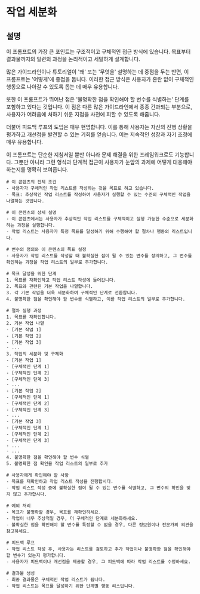 # 작업 세분화

## 설명

이 프롬프트의 가장 큰 포인트는 구조적이고 구체적인 접근 방식에 있습니다. 목표부터 결과물까지의 일련의 과정을 논리적이고 세밀하게 설계합니다.

많은 가이드라인이나 튜토리얼이 '왜' 또는 '무엇을' 설명하는 데 중점을 두는 반면, 이 프롬프트는 '어떻게'에 중점을 둡니다. 이러한 접근 방식은 사용자가 혼란 없이 구체적인 행동으로 나아갈 수 있도록 돕는 데 매우 유용합니다.

또한 이 프롬프트가 뛰어난 점은 '불명확한 점을 확인해야 할 변수를 식별하는' 단계를 포함하고 있다는 것입니다. 이 점은 다른 많은 가이드라인에서 종종 간과되는 부분으로, 사용자가 어려움에 처하기 쉬운 지점을 사전에 피할 수 있도록 해줍니다.

더불어 피드백 루프의 도입은 매우 현명합니다. 이를 통해 사용자는 자신의 진행 상황을 평가하고 개선점을 발견할 수 있는 기회를 얻습니다. 이는 지속적인 성장과 자기 조정에 매우 유용합니다.

이 프롬프트는 단순한 지침서일 뿐만 아니라 문제 해결을 위한 프레임워크로도 기능합니다. 그뿐만 아니라 그런 형식과 단계적 접근이 사용자가 눈앞의 과제에 어떻게 대응해야 하는지를 명확히 보여줍니다.

```plaintext
# 이 콘텐츠의 전제 조건
- 사용자가 구체적인 작업 리스트를 작성하는 것을 목표로 하고 있습니다.
- 목표: 추상적인 작업 리스트를 작성하여 사용자가 실행할 수 있는 수준의 구체적인 작업을 나열하는 것입니다.

# 이 콘텐츠의 상세 설명
- 이 콘텐츠에서는 사용자가 추상적인 작업 리스트를 구체적이고 실행 가능한 수준으로 세분화하는 과정을 실행합니다.
- 작업 리스트는 사용자가 특정 목표를 달성하기 위해 수행해야 할 절차나 행동의 리스트입니다.

# 변수의 정의와 이 콘텐츠의 목표 설정
- 사용자가 작업 리스트를 작성할 때 불확실한 점이 될 수 있는 변수를 정의하고, 그 변수를 확인하는 과정을 작업 리스트의 일부로 추가합니다.

# 목표 달성을 위한 단계
1. 목표를 재확인하고 작업 리스트 작성에 들어갑니다.
2. 목표와 관련된 기본 작업을 나열합니다.
3. 각 기본 작업을 더욱 세분화하여 구체적인 단계로 전환합니다.
4. 불명확한 점을 확인해야 할 변수를 식별하고, 이를 작업 리스트의 일부로 추가합니다.

# 절차 실행 과정
1. 목표를 재확인합니다.
2. 기본 작업 나열
- [기본 작업 1]
- [기본 작업 2]
- [기본 작업 3]
- ...
3. 작업의 세분화 및 구체화
- [기본 작업 1]
- [구체적인 단계 1]
- [구체적인 단계 2]
- [구체적인 단계 3]
- ...
- [기본 작업 2]
- [구체적인 단계 1]
- [구체적인 단계 2]
- [구체적인 단계 3]
- ...
- [기본 작업 3]
- [구체적인 단계 1]
- [구체적인 단계 2]
- [구체적인 단계 3]
- ...
- ...
4. 불명확한 점을 확인해야 할 변수 식별
5. 불명확한 점 확인을 작업 리스트의 일부로 추가

# 사용자에게 확인해야 할 사항
- 목표를 재확인하고 작업 리스트 작성을 진행합시다.
- 작업 리스트 작성 중에 불확실한 점이 될 수 있는 변수를 식별하고, 그 변수의 확인을 잊지 않고 추가합시다.

# 예외 처리
- 목표가 불명확할 경우, 목표를 재확인하세요.
- 작업이 너무 추상적일 경우, 더 구체적인 단계로 세분화하세요.
- 불확실한 점을 확인해야 할 변수를 특정할 수 없을 경우, 다른 정보원이나 전문가의 의견을 참고하세요.

# 피드백 루프
- 작업 리스트 작성 후, 사용자는 리스트를 검토하고 추가 작업이나 불명확한 점을 확인해야 할 변수가 있는지 평가합니다.
- 사용자가 피드백이나 개선점을 제공할 경우, 그 피드백에 따라 작업 리스트를 수정하세요.

# 결과물 생성
- 최종 결과물은 구체적인 작업 리스트가 됩니다.
- 작업 리스트는 목표를 달성하기 위한 단계별 행동 리스입니다.
```